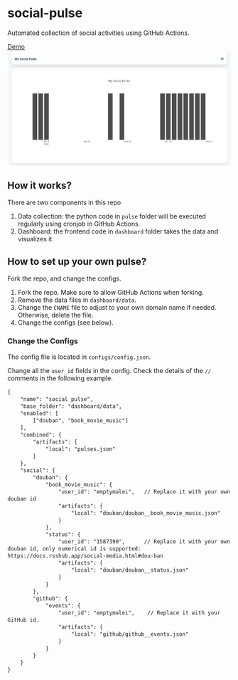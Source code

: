 # social-pulse

Automated collection of social activities using GitHub Actions.

[Demo](https://pulse.leima.is/)
![](assets/demo.png)

## How it works?

There are two components in this repo

1. Data collection: the python code in `pulse` folder will be executed regularly using cronjob in GitHub Actions.
2. Dashboard: the frontend code in `dashboard` folder takes the data and visualizes it.

## How to set up your own pulse?

Fork the repo, and change the configs.

1. Fork the repo. Make sure to allow GitHub Actions when forking.
2. Remove the data files in `dashboard/data`.
3. Change the `CNAME` file to adjust to your own domain name if needed. Otherwise, delete the file.
3. Change the configs (see below).

### Change the Configs

The config file is located in `configs/config.json`.

Change all the `user_id` fields in the config. Check the details of the `//` comments in the following example.

```
{
    "name": "social pulse",
    "base_folder": "dashboard/data",
    "enabled": [
        ["douban", "book_movie_music"]
    ],
    "combined": {
        "artifacts": {
            "local": "pulses.json"
        }
    },
    "social": {
        "douban": {
            "book_movie_music": {
                "user_id": "emptymalei",   // Replace it with your own douban id
                "artifacts": {
                    "local": "douban/douban__book_movie_music.json"
                }
            },
            "status": {
                "user_id": "1587390",      // Replace it with your own douban id, only numerical id is supported: https://docs.rsshub.app/social-media.html#dou-ban
                "artifacts": {
                    "local": "douban/douban__status.json"
                }
            }
        },
        "github": {
            "events": {
                "user_id": "emptymalei",    // Replace it with your GitHub id.
                "artifacts": {
                    "local": "github/github__events.json"
                }
            }
        }
    }
}
```

